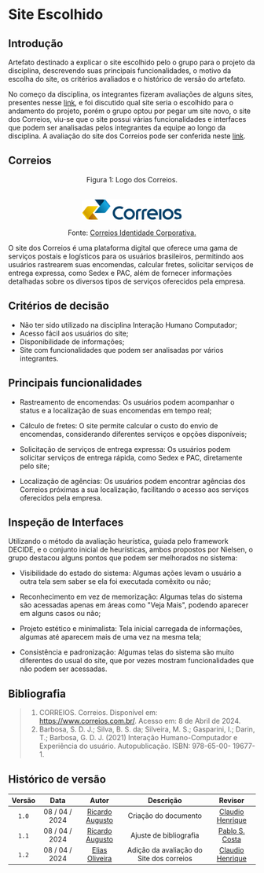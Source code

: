 # Site Escolhido

## Introdução

Artefato destinado a explicar o site escolhido pelo o grupo para o projeto da disciplina, descrevendo suas principais funcionalidades, o motivo da escolha do site, os critérios avaliados e o histórico de versão do artefato.

No começo da disciplina, os integrantes fizeram avaliações de alguns sites, presentes nesse [link](site_avaliados.md), e foi discutido qual site seria o escolhido para o andamento do projeto, porém o grupo optou por pegar um site novo, o site dos Correios, viu-se que o site possui várias funcionalidades e interfaces que podem ser analisadas pelos integrantes da equipe ao longo da disciplina. A avaliação do site dos Correios pode ser conferida neste [link](../assets/avaliacoes/Correios.pdf).

## Correios

<div style="text-align: center">
<p> Figura 1: Logo dos Correios. </p>
</div>

<center><br><img style="border: 1px solid white; border-radius: 10%" src="../../assets/correios.svg" width = 40%></center>

<div style="text-align: center">
<p> Fonte: <a href="https://www.correios.com.br/acesso-a-informacao/institucional/identidade-corporativa">Correios Identidade Corporativa.</a> </p>
</div>


O site dos Correios é uma plataforma digital que oferece uma gama de serviços postais e logísticos para os usuários brasileiros, permitindo aos usuários rastrearem suas encomendas, calcular fretes, solicitar serviços de entrega expressa, como Sedex e PAC, além de fornecer informações detalhadas sobre os diversos tipos de serviços oferecidos pela empresa.

## Critérios de decisão

- Não ter sido utilizado na disciplina Interação Humano Computador;
- Acesso fácil aos usuários do site;
- Disponibilidade de informações;
- Site com funcionalidades que podem ser analisadas por vários integrantes.

## Principais funcionalidades

- Rastreamento de encomendas: Os usuários podem acompanhar o status e a localização de suas encomendas em tempo real;

- Cálculo de fretes: O site permite calcular o custo do envio de encomendas, considerando diferentes serviços e opções disponíveis;

- Solicitação de serviços de entrega expressa: Os usuários podem solicitar serviços de entrega rápida, como Sedex e PAC, diretamente pelo site;

- Localização de agências: Os usuários podem encontrar agências dos Correios próximas a sua localização, facilitando o acesso aos serviços oferecidos pela empresa.

## Inspeção de Interfaces

Utilizando o método da avaliação heurística, guiada pelo framework DECIDE, e o conjunto inicial de heurísticas, ambos propostos por Nielsen, o grupo destacou alguns pontos que podem ser melhorados no sistema:

- Visibilidade do estado do sistema: Algumas ações levam o usuário a outra tela sem saber se ela foi executada comêxito ou não;

- Reconhecimento em vez de memorização: Algumas telas do sistema são acessadas apenas em áreas como "Veja Mais", podendo aparecer em alguns casos ou não;

- Projeto estético e minimalista: Tela inicial carregada de informações, algumas até aparecem mais de uma vez na mesma tela;

- Consistência e padronização: Algumas telas do sistema são muito diferentes do usual do site, que por vezes mostram funcionalidades que não podem ser acessadas.


## Bibliografia

> 1. CORREIOS. Correios. Disponível em: <https://www.correios.com.br/>. Acesso em: 8 de Abril de 2024.
> 2. Barbosa, S. D. J.; Silva, B. S. da; Silveira, M. S.; Gasparini, I.; Darin, T.; Barbosa, G. D. J. (2021) 
Interação Humano-Computador e Experiência do usuário. Autopublicação. ISBN: 978-65-00-
19677-1.

## Histórico de versão

| Versão | Data | Autor | Descrição | Revisor
|:-:|:-:|:-:|:-:|:-:|
|`1.0`| 08 / 04 / 2024 | [Ricardo Augusto](https://www.github.com/avmricardo) | Criação do documento | [Claudio Henrique](https://github.com/claudiohsc)
|`1.1`| 08 / 04 / 2024 | [Ricardo Augusto](https://www.github.com/avmricardo) | Ajuste de bibliografia |  [Pablo S. Costa](https://www.github.com/pabloheika)
|`1.2`| 08 / 04 / 2024 | [Elias Oliveira](https://www.github.com/EliasOliver21) | Adição da avaliação do Site dos correios | [Claudio Henrique](https://github.com/claudiohsc)
